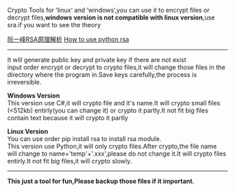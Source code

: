 Crypto Tools for ‘linux‘ and ‘windows‘,you can use it to encrypt files or decrypt files,**windows version is not compatible with linux version**,use sra.if you want to see the theory

[阮一峰RSA原理解析](http://www.ruanyifeng.com/blog/2013/06/rsa_algorithm_part_one.html)
[How to use python rsa](https://stuvel.eu/python-rsa-doc/)
***
It will generate public key and private key if there are not exist  
input order encrypt or decrypt to crypto files,it will change those files in the directory where the program in.Save keys carefully,the process is irreversible.

**Windows Version**  
	This version use C#,it will crypto file and it's name.It will crypto small files (<512kb) entirly(you can change it) or crypto it partly.It not fit big files contain text because it will crypto it partly
	
**Linux Version**  
You can use order pip install rsa to install rsa module.  
This version use Python,it will only crypto files.After crypto,the file name will change to name+'temp'+'.xxx',please do not change it.It will crypto files entirly.It not fit big files,it will crypto slowly.

***
**This just a tool for fun,Please backup those files if it important.**
